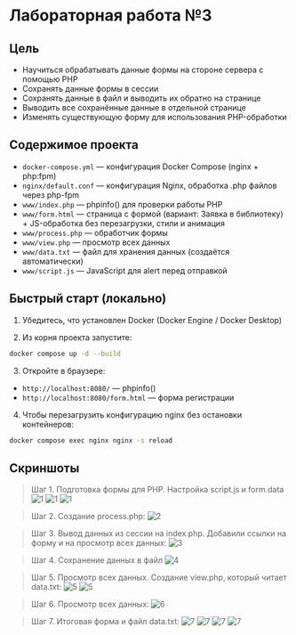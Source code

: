 # Лабораторная работа №3

## Цель
- Научиться обрабатывать данные формы на стороне сервера с помощью PHP
- Сохранять данные формы в сессии
- Сохранять данные в файл и выводить их обратно на странице
- Выводить все сохранённые данные в отдельной странице
- Изменять существующую форму для использования PHP-обработки

## Содержимое проекта
- `docker-compose.yml` — конфигурация Docker Compose (nginx + php:fpm)
- `nginx/default.conf` — конфигурация Nginx, обработка .php файлов через php-fpm
- `www/index.php` — phpinfo() для проверки работы PHP
- `www/form.html` — страница с формой (вариант: Заявка в библиотеку) + JS-обработка без перезагрузки, стили и анимация
- `www/process.php` — обработчик формы
- `www/view.php` — просмотр всех данных
- `www/data.txt` — файл для хранения данных (создаётся автоматически)
- `www/script.js` — JavaScript для alert перед отправкой

## Быстрый старт (локально)
1. Убедитесь, что установлен Docker (Docker Engine / Docker Desktop)

2. Из корня проекта запустите:

```bash
docker compose up -d --build
```

3. Откройте в браузере:

- `http://localhost:8080/` — phpinfo()
- `http://localhost:8080/form.html` — форма регистрации

4. Чтобы перезагрузить конфигурацию nginx без остановки контейнеров:

```bash
docker compose exec nginx nginx -s reload
```

## Скриншоты

> Шаг 1. Подготовка формы для PHP. Настройка script.js и form.data
![1](<../screenshots/lab3/лаба3_шаг1_форм_1.png>)
![1](<../screenshots/lab3/лаба3_шаг_1_форм_2.png>)
![1](<../screenshots/lab3/лаба3_шаг1_джс.png>)

> Шаг 2. Создание process.php:
![2](<../screenshots/lab3/лаба3_шаг2.png>)

> Шаг 3. Вывод данных из сессии на index.php. Добавили ссылки на форму и на просмотр всех данных:
![3](<../screenshots/lab3/лаба3_шаг3.png>)

> Шаг 4. Сохранение данных в файл
![4](<../screenshots/lab3/лаба3_шаг3.png>)

> Шаг 5. Просмотр всех данных. Создание view.php, который читает data.txt:
![5](<../screenshots/lab3/лаба3_шаг5_1.png>)
![5](<../screenshots/lab3/лаба3_шаг5_2.png>)

> Шаг 6. Просмотр всех данных:
![6](<../screenshots/lab3/лаба3_шаг6.png>)

> Шаг 7. Итоговая форма и файл data.txt:
![7](<../screenshots/lab3/лаба3_шаг7_2.png>)
![7](<../screenshots/lab3/лаба3_шаг7_3.png>)
![7](<../screenshots/lab3/лаба3_шаг7_4.png>)
![7](<../screenshots/lab3/лаба3_шаг7_1.png>)
